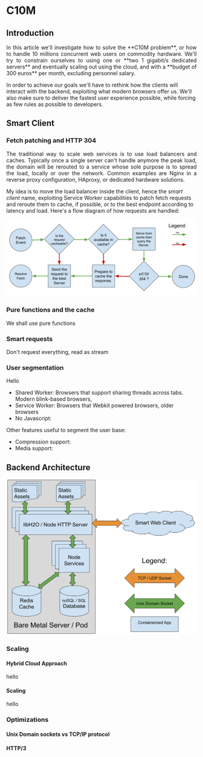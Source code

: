 # C10M
## Introduction
<p align="justify">
In this article we'll investigate how to solve the **C10M problem**, or how to handle 10 millions concurrent web users on commodity hardware. We'll try to constrain ourselves to using one or **two 1 gigabit/s dedicated servers** and eventually scaling out using the cloud, and with a **budget of 300 euros** per month, excluding personnel salary.

In order to achieve our goals we'll have to rethink how the clients will interact with the backend, exploiting what modern browsers offer us. We'll also make sure to deliver the fastest user experience possible, while forcing as few rules as possible to developers.
</p>

## Smart Client
### Fetch patching and HTTP 304
<p align="justify">
The traditional way to scale web services is to use load balancers and caches. Typically once a single server can't handle anymore the peak load, the domain will be rerouted to a service whose sole purpose is to spread the load, locally or over the network. Common examples are Nginx in a reverse proxy configuration, HAproxy, or dedicated hardware solutions.  

My idea is to move the load balancer inside the client, hence the *smart client* name, exploiting Service Worker capabilities to patch fetch requests and reroute them to cache, if possible, or to the best endpoint according to latency and load. Here's a flow diagram of how requests are handled:  
 
![Flow diagram of a fetch event](https://raw.githubusercontent.com/alberto-esposito/C10M/master/assets/fetch_flow.svg)
</p> 

### Pure functions and the cache
We shall use pure functions

### Smart requests
Don't request everything, read as stream
### User segmentation

Hello

 - Shared Worker:  Browsers that support sharing threads across tabs. Modern blink-based browsers, 
 - Service Worker: Browsers that  Webkit powered browsers, older browsers 
 - No Javascript:
 
 Other features useful to segment the user base:
 - Compression support:
 - Media support:


## Backend Architecture
![Server Layout](https://raw.githubusercontent.com/alberto-esposito/C10M/master/assets/server.svg)
### Scaling
#### Hybrid Cloud Approach
hello
#### Scaling 
hello
### Optimizations
#### Unix Domain sockets vs TCP/IP protocol
#### HTTP/3
<!--stackedit_data:
eyJoaXN0b3J5IjpbLTU0NzgwMjk3NSwxNjIwNzExNDc1LC0xMT
g3NDExNjAxLC0zMzk4MzUzMjUsLTIxMTA5NzAyMSw5MTcwOTgx
MjMsLTYxMjEyNTk1LC0yMTE4NTYzNjE4LC0xMjg1OTA2MDEwLC
02MzgyMTY5MjUsLTIwMjMxMzUyMiwtMTA3NDY1ODM1OSwtNDMw
NzEwMDA2LDU5NjkyNDM2XX0=
-->